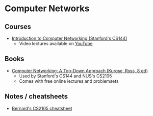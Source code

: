 # Computer Networks

## Courses

- [Introduction to Computer Networking (Stanford's CS144)](https://cs144.github.io/)
  - Video lectures available on [YouTube](https://www.youtube.com/playlist?list=PLoCMsyE1cvdWKsLVyf6cPwCLDIZnOj0NS)

## Books

- [Computer Networking: A Top-Down Approach (Kurose, Ross, 8 ed)](https://gaia.cs.umass.edu/kurose_ross/index.php)
  - Used by Stanford's CS144 and NUS's CS2105
  - Comes with free online lectures and problemsets

## Notes / cheatsheets

- [Bernard's CS2105 cheatsheet](https://bernardteo.me/nus/CS2105%20Reference.pdf)

